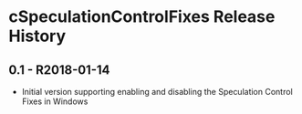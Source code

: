 # cSpeculationControlFixes Release History

## 0.1 - R2018-01-14

* Initial version supporting enabling and disabling the Speculation Control Fixes in Windows

